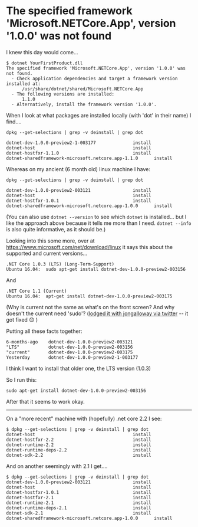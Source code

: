 ﻿# The specified framework 'Microsoft.NETCore.App', version '1.0.0' was not found

I knew this day would come...

    $ dotnet YourFirstProduct.dll
    The specified framework 'Microsoft.NETCore.App', version '1.0.0' was not found.
      - Check application dependencies and target a framework version installed at:
          /usr/share/dotnet/shared/Microsoft.NETCore.App
      - The following versions are installed:
          1.1.0
      - Alternatively, install the framework version '1.0.0'.

When I look at what packages are installed locally (with 'dot' in their name) I find....

    dpkg --get-selections | grep -v deinstall | grep dot

    dotnet-dev-1.0.0-preview2-1-003177              install
    dotnet-host                                     install
    dotnet-hostfxr-1.1.0                            install
    dotnet-sharedframework-microsoft.netcore.app-1.1.0      install

Whereas on my ancient (6 month old) linux machine I have:

    dpkg --get-selections | grep -v deinstall | grep dot

    dotnet-dev-1.0.0-preview2-003121                install
    dotnet-host                                     install
    dotnet-hostfxr-1.0.1                            install
    dotnet-sharedframework-microsoft.netcore.app-1.0.0      install

(You can also use `dotnet --version` to see which `dotnet` is installed... but I like the approach above because it tells me more than I need. `dotnet --info` is also quite informative, as it should be.)

Looking into this some more, over at <https://www.microsoft.com/net/download/linux> it says this about the supported and current versions...

    .NET Core 1.0.3 (LTS) (Long-Term-Support)
    Ubuntu 16.04:  sudo apt-get install dotnet-dev-1.0.0-preview2-003156

And

    .NET Core 1.1 (Current)
    Ubuntu 16.04:  apt-get install dotnet-dev-1.0.0-preview2-003175

(Why is current not the same as what's on the front screen? And why doesn't the current need 'sudo'? ([lodged it with jongalloway via twitter](https://twitter.com/secretGeek/status/823712625942896640) -- it got fixed 😊 )

Putting all these facts together:

    6-months-ago    dotnet-dev-1.0.0-preview2-003121
    "LTS"           dotnet-dev-1.0.0-preview2-003156
    "current"       dotnet-dev-1.0.0-preview2-003175
    Yesterday       dotnet-dev-1.0.0-preview2-1-003177

I think I want to install that older one, the LTS version (1.0.3)

So I run this:

	sudo apt-get install dotnet-dev-1.0.0-preview2-003156

After that it seems to work okay.

---

On a "more recent" machine with (hopefully) .net core 2.2 I see:

	$ dpkg --get-selections | grep -v deinstall | grep dot
	dotnet-host                                     install
	dotnet-hostfxr-2.2                              install
	dotnet-runtime-2.2                              install
	dotnet-runtime-deps-2.2                         install
	dotnet-sdk-2.2                                  install

And on another seemingly with 2.1 I get....

	$ dpkg --get-selections | grep -v deinstall | grep dot
	dotnet-dev-1.0.0-preview2-003121                install
	dotnet-host                                     install
	dotnet-hostfxr-1.0.1                            install
	dotnet-hostfxr-2.1                              install
	dotnet-runtime-2.1                              install
	dotnet-runtime-deps-2.1                         install
	dotnet-sdk-2.1                                  install
	dotnet-sharedframework-microsoft.netcore.app-1.0.0      install